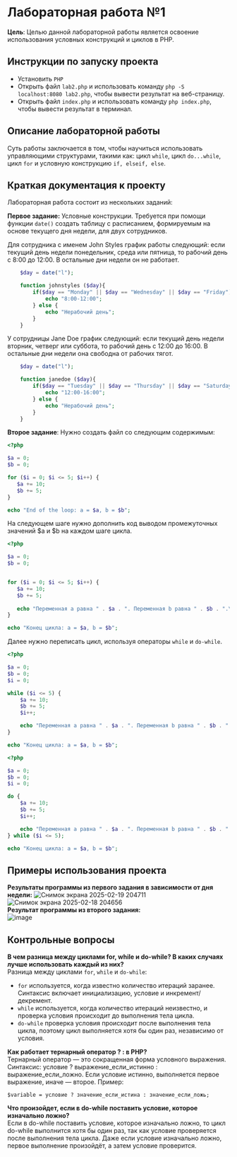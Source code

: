 # Лабораторная работа №1
**Цель**: Целью данной лабораторной работы является освоение использования условных конструкций и циклов в PHP.

## Инструкции по запуску проекта
- Установить `PHP`
- Открыть файл `lab2.php` и использовать команду `php -S localhost:8080 lab2.php`, чтобы вывести результат на веб-страницу.
- Открыть файл `index.php` и использовать команду `php index.php`, чтобы вывести результат в терминал.
  
## Описание лабораторной работы
Суть работы заключается в том, чтобы научиться использовать управляющими структурами, такими как: цикл `while`, цикл `do...while`, цикл `for` и условную конструкцию `if, elseif, else`.

## Краткая документация к проекту
Лабораторная работа состоит из нескольких заданий: 

**Первое задание:** Условные конструкции. Требуется при помощи функции `date()` создать таблицу с расписанием, формируемым на основе текущего дня недели, для двух сотрудников.  
  
Для сотрудника с именем John Styles график работы следующий: если текущий день недели понедельник, среда или пятница, то рабочий день с 8:00 до 12:00. В остальные дни недели он не работает.
```php
    $day = date("l");

    function johnstyles ($day){
        if($day == "Monday" || $day == "Wednesday" || $day == "Friday"){
            echo "8:00-12:00";
        } else {
            echo "Нерабочий день";
        }
    }
```

У сотрудницы Jane Doe график следующий: если текущий день недели вторник, четверг или суббота, то рабочий день с 12:00 до 16:00. В остальные дни недели она свободна от рабочих тягот.
```php
    $day = date("l");

    function janedoe ($day){
        if($day == "Tuesday" || $day == "Thursday" || $day == "Saturday"){
            echo "12:00-16:00";
        } else {
            echo "Нерабочий день";
        }
    }
```

**Второе задание**: Нужно создать файл со следующим содержимым:
```php
<?php

$a = 0;
$b = 0;

for ($i = 0; $i <= 5; $i++) {
   $a += 10;
   $b += 5;
}

echo "End of the loop: a = $a, b = $b";
```
На следующем шаге нужно дополнить код выводом промежуточных значений $a и $b на каждом шаге цикла.
```php
<?php

$a = 0;
$b = 0;


for ($i = 0; $i <= 5; $i++) {
   $a += 10;
   $b += 5;
   
   echo "Переменная a равна " . $a . ". Переменная b равна " . $b . ".\n";
}

echo "Конец цикла: a = $a, b = $b";
```
Далее нужно переписать цикл, используя операторы `while` и `do-while`.
```php
<?php

$a = 0;
$b = 0;
$i = 0;

while ($i <= 5) {
    $a += 10;
    $b += 5;
    $i++;

    echo "Переменная a равна " . $a . ". Переменная b равна " . $b . ".\n";
}

echo "Конец цикла: a = $a, b = $b";
```
```php
<?php

$a = 0;
$b = 0;
$i = 0;

do {
    $a += 10;
    $b += 5;
    $i++;

    echo "Переменная a равна " . $a . ". Переменная b равна " . $b . ".\n";
} while ($i <= 5);

echo "Конец цикла: a = $a, b = $b";
```

## Примеры использования проекта
**Результаты программы из первого задания в зависимости от дня недели:**
![Снимок экрана 2025-02-19 204711](https://github.com/user-attachments/assets/57637719-4374-4c6b-af60-fefb8fb75162)
![Снимок экрана 2025-02-18 204656](https://github.com/user-attachments/assets/f6f7975d-0a79-4c04-87c1-ab29caf32b04)  
**Результат программы из второго задания:**   
![image](https://github.com/user-attachments/assets/51adb81b-bfd3-430e-a91c-c04a7bd9b366)


## Контрольные вопросы
**В чем разница между циклами for, while и do-while? В каких случаях лучше использовать каждый из них?**  
Разница между циклами `for`, `while` и `do-while`:
- `for` используется, когда известно количество итераций заранее. Синтаксис включает инициализацию, условие и инкремент/декремент.
- `while` используется, когда количество итераций неизвестно, и проверка условия происходит до выполнения тела цикла.
- `do-while` проверка условия происходит после выполнения тела цикла, поэтому цикл выполняется хотя бы один раз, независимо от условия.  

**Как работает тернарный оператор ? : в PHP?**   
Тернарный оператор — это сокращенная форма условного выражения. Синтаксис: условие ? выражение_если_истинно : выражение_если_ложно. Если условие истинно, выполняется первое выражение, иначе — второе. Пример:
```
$variable = условие ? значение_если_истина : значение_если_ложь;
```

**Что произойдет, если в do-while поставить условие, которое изначально ложно?**  
Если в do-while поставить условие, которое изначально ложно, то цикл do-while выполнится хотя бы один раз, так как условие проверяется после выполнения тела цикла. Даже если условие изначально ложно, первое выполнение произойдёт, а затем условие проверится.


